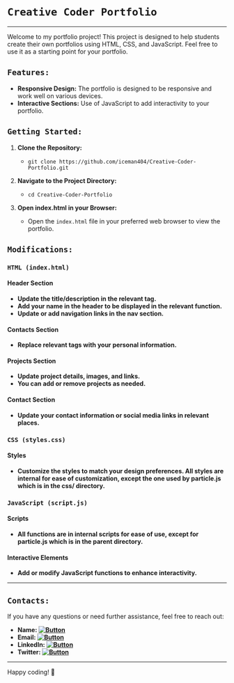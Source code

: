 # `Creative Coder Portfolio`
---
Welcome to my portfolio project! This project is designed to help students create their own portfolios using HTML, CSS, and JavaScript. Feel free to use it as a starting point for your portfolio.


## `Features:`

- **Responsive Design:** The portfolio is designed to be responsive and work well on various devices.
- **Interactive Sections:** Use of JavaScript to add interactivity to your portfolio.


## `Getting Started:`

1. **Clone the Repository:**
   - `git clone https://github.com/iceman404/Creative-Coder-Portfolio.git`
   
2. **Navigate to the Project Directory:**
   - `cd Creative-Coder-Portfolio`
   
3. **Open index.html in your Browser:**
   - Open the `index.html` file in your preferred web browser to view the portfolio.


## `Modifications:`

### `HTML (index.html)`

#### Header Section
   - **Update the title/description in the relevant tag.**
   - **Add your name in the header to be displayed in the relevant function.**
   - **Update or add navigation links in the nav section.**

#### Contacts Section
   - **Replace relevant tags with your personal information.**

#### Projects Section
   - **Update project details, images, and links.**
   - **You can add or remove projects as needed.**

#### Contact Section
   - **Update your contact information or social media links in relevant places.**


### `CSS (styles.css)`


#### Styles
   - **Customize the styles to match your design preferences. All styles are internal for ease of customization, except the one used by particle.js which is in the css/ directory.**


### `JavaScript (script.js)`


#### Scripts
   - **All functions are in internal scripts for ease of use, except for particle.js which is in the parent directory.**

#### Interactive Elements
   - **Add or modify JavaScript functions to enhance interactivity.**

---
## `Contacts:`


If you have any questions or need further assistance, feel free to reach out:

- **Name: [![Button](https://img.shields.io/badge/John-Subba-008491)](https://github.com/iceman404/iceman404/blob/main/AboutMe.md)**
- **Email: [![Button](https://img.shields.io/badge/johnsubba404@gmail.com-09C4D0)](https://mail.google.com/mail/?view=cm&to=johnsubba404@gmail.com)**
- **LinkedIn: [![Button](https://img.shields.io/badge/Linked-In-blue)](https://www.linkedin.com/in/john-subba-ic3man404/)**
- **Twitter: [![Button](https://img.shields.io/badge/Twitter-blue)](https://twitter.com/ic3man404)**

---

Happy coding! 🚀
